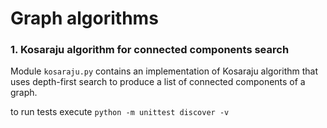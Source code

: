 Graph algorithms
===========================

### 1. Kosaraju algorithm for connected components search

Module `kosaraju.py` contains an implementation of Kosaraju algorithm that uses depth-first search
to produce a list of connected components of a graph.


to run tests execute `python -m unittest discover -v`